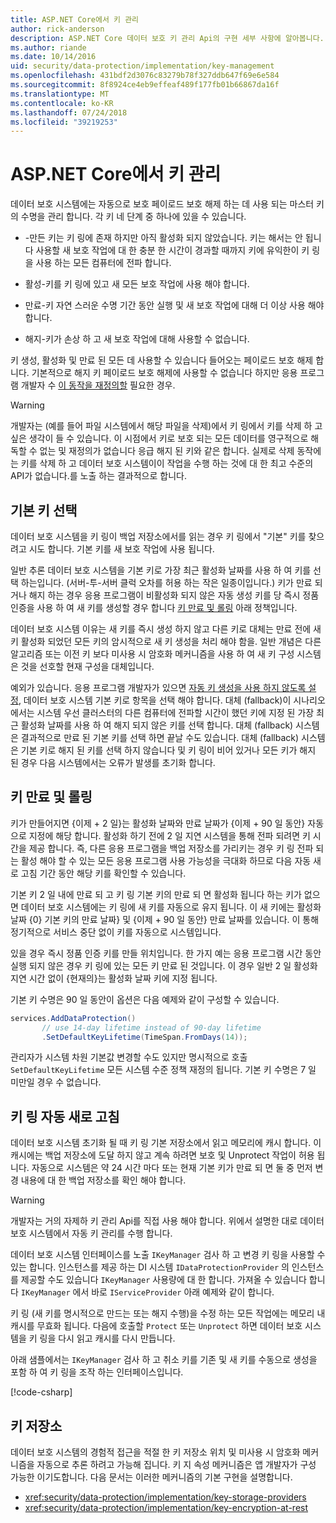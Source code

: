 ```yaml
---
title: ASP.NET Core에서 키 관리
author: rick-anderson
description: ASP.NET Core 데이터 보호 키 관리 Api의 구현 세부 사항에 알아봅니다.
ms.author: riande
ms.date: 10/14/2016
uid: security/data-protection/implementation/key-management
ms.openlocfilehash: 431bdf2d3076c83279b78f327ddb647f69e6e584
ms.sourcegitcommit: 8f8924ce4eb9effeaf489f177fb01b66867da16f
ms.translationtype: MT
ms.contentlocale: ko-KR
ms.lasthandoff: 07/24/2018
ms.locfileid: "39219253"
---
```

# <a name="key-management-in-aspnet-core"></a>ASP.NET Core에서 키 관리

<a name="data-protection-implementation-key-management"></a>

데이터 보호 시스템에는 자동으로 보호 페이로드 보호 해제 하는 데 사용 되는 마스터 키의 수명을 관리 합니다. 각 키 네 단계 중 하나에 있을 수 있습니다.

* -만든 키는 키 링에 존재 하지만 아직 활성화 되지 않았습니다. 키는 해서는 안 됩니다 사용할 새 보호 작업에 대 한 충분 한 시간이 경과할 때까지 키에 유익한이 키 링을 사용 하는 모든 컴퓨터에 전파 합니다.

* 활성-키를 키 링에 있고 새 모든 보호 작업에 사용 해야 합니다.

* 만료-키 자연 스러운 수명 기간 동안 실행 및 새 보호 작업에 대해 더 이상 사용 해야 합니다.

* 해지-키가 손상 하 고 새 보호 작업에 대해 사용할 수 없습니다.

키 생성, 활성화 및 만료 된 모든 데 사용할 수 있습니다 들어오는 페이로드 보호 해제 합니다. 기본적으로 해지 키 페이로드 보호 해제에 사용할 수 없습니다 하지만 응용 프로그램 개발자 수 [이 동작을 재정의할](xref:security/data-protection/consumer-apis/dangerous-unprotect#data-protection-consumer-apis-dangerous-unprotect) 필요한 경우.

>[!WARNING]
> 개발자는 (예를 들어 파일 시스템에서 해당 파일을 삭제)에서 키 링에서 키를 삭제 하 고 싶은 생각이 들 수 있습니다. 이 시점에서 키로 보호 되는 모든 데이터를 영구적으로 해독할 수 없는 및 재정의가 없습니다 응급 해지 된 키와 같은 합니다. 실제로 삭제 동작에는 키를 삭제 하 고 데이터 보호 시스템이이 작업을 수행 하는 것에 대 한 최고 수준의 API가 없습니다.를 노출 하는 결과적으로 합니다.

## <a name="default-key-selection"></a>기본 키 선택

데이터 보호 시스템을 키 링이 백업 저장소에서를 읽는 경우 키 링에서 "기본" 키를 찾으려고 시도 합니다. 기본 키를 새 보호 작업에 사용 됩니다.

일반 추론 데이터 보호 시스템을 기본 키로 가장 최근 활성화 날짜를 사용 하 여 키를 선택 하는입니다. (서버-투-서버 클럭 오차를 허용 하는 작은 일종이입니다.) 키가 만료 되거나 해지 하는 경우 응용 프로그램이 비활성화 되지 않은 자동 생성 키를 당 즉시 정품 인증을 사용 하 여 새 키를 생성할 경우 합니다 [키 만료 및 롤링](xref:security/data-protection/implementation/key-management#data-protection-implementation-key-management-expiration) 아래 정책입니다.

데이터 보호 시스템 이유는 새 키를 즉시 생성 하지 않고 다른 키로 대체는 만료 전에 새 키 활성화 되었던 모든 키의 암시적으로 새 키 생성을 처리 해야 함을. 일반 개념은 다른 알고리즘 또는 이전 키 보다 미사용 시 암호화 메커니즘을 사용 하 여 새 키 구성 시스템은 것을 선호할 현재 구성을 대체입니다.

예외가 있습니다. 응용 프로그램 개발자가 있으면 [자동 키 생성을 사용 하지 않도록 설정](xref:security/data-protection/configuration/overview#disableautomatickeygeneration), 데이터 보호 시스템 기본 키로 항목을 선택 해야 합니다. 대체 (fallback)이 시나리오에서는 시스템 우선 클러스터의 다른 컴퓨터에 전파할 시간이 했던 키에 지정 된 가장 최근 활성화 날짜를 사용 하 여 해지 되지 않은 키를 선택 합니다. 대체 (fallback) 시스템은 결과적으로 만료 된 기본 키를 선택 하면 끝날 수도 있습니다. 대체 (fallback) 시스템은 기본 키로 해지 된 키를 선택 하지 않습니다 및 키 링이 비어 있거나 모든 키가 해지 된 경우 다음 시스템에서는 오류가 발생를 초기화 합니다.

<a name="data-protection-implementation-key-management-expiration"></a>

## <a name="key-expiration-and-rolling"></a>키 만료 및 롤링

키가 만들어지면 {이제 + 2 일}는 활성화 날짜와 만료 날짜가 {이제 + 90 일 동안} 자동으로 지정에 해당 합니다. 활성화 하기 전에 2 일 지연 시스템을 통해 전파 되려면 키 시간을 제공 합니다. 즉, 다른 응용 프로그램을 백업 저장소를 가리키는 경우 키 링 전파 되는 활성 해야 할 수 있는 모든 응용 프로그램 사용 가능성을 극대화 하므로 다음 자동 새로 고침 기간 동안 해당 키를 확인할 수 있습니다.

기본 키 2 일 내에 만료 되 고 키 링 기본 키의 만료 되 면 활성화 됩니다 하는 키가 없으면 데이터 보호 시스템에는 키 링에 새 키를 자동으로 유지 됩니다. 이 새 키에는 활성화 날짜 {0} 기본 키의 만료 날짜} 및 {이제 + 90 일 동안} 만료 날짜를 있습니다. 이 통해 정기적으로 서비스 중단 없이 키를 자동으로 시스템입니다.

있을 경우 즉시 정품 인증 키를 만들 위치입니다. 한 가지 예는 응용 프로그램 시간 동안 실행 되지 않은 경우 키 링에 있는 모든 키 만료 된 것입니다. 이 경우 일반 2 일 활성화 지연 시간 없이 {현재의}는 활성화 날짜 키에 지정 됩니다.

기본 키 수명은 90 일 동안이 옵션은 다음 예제와 같이 구성할 수 있습니다.

```csharp
services.AddDataProtection()
       // use 14-day lifetime instead of 90-day lifetime
       .SetDefaultKeyLifetime(TimeSpan.FromDays(14));
```

관리자가 시스템 차원 기본값 변경할 수도 있지만 명시적으로 호출 `SetDefaultKeyLifetime` 모든 시스템 수준 정책 재정의 됩니다. 기본 키 수명은 7 일 미만일 경우 수 없습니다.

## <a name="automatic-key-ring-refresh"></a>키 링 자동 새로 고침

데이터 보호 시스템 초기화 될 때 키 링 기본 저장소에서 읽고 메모리에 캐시 합니다. 이 캐시에는 백업 저장소에 도달 하지 않고 계속 하려면 보호 및 Unprotect 작업이 허용 됩니다. 자동으로 시스템은 약 24 시간 마다 또는 현재 기본 키가 만료 되 면 둘 중 먼저 변경 내용에 대 한 백업 저장소를 확인 해야 합니다.

>[!WARNING]
> 개발자는 거의 자제하 키 관리 Api를 직접 사용 해야 합니다. 위에서 설명한 대로 데이터 보호 시스템에서 자동 키 관리를 수행 합니다.

데이터 보호 시스템 인터페이스를 노출 `IKeyManager` 검사 하 고 변경 키 링을 사용할 수 있는 합니다. 인스턴스를 제공 하는 DI 시스템 `IDataProtectionProvider` 의 인스턴스를 제공할 수도 있습니다 `IKeyManager` 사용량에 대 한 합니다. 가져올 수 있습니다 합니다 `IKeyManager` 에서 바로 `IServiceProvider` 아래 예제와 같이 합니다.

키 링 (새 키를 명시적으로 만드는 또는 해지 수행)을 수정 하는 모든 작업에는 메모리 내 캐시를 무효화 됩니다. 다음에 호출할 `Protect` 또는 `Unprotect` 하면 데이터 보호 시스템을 키 링을 다시 읽고 캐시를 다시 만듭니다.

아래 샘플에서는 `IKeyManager` 검사 하 고 취소 키를 기존 및 새 키를 수동으로 생성을 포함 하 여 키 링을 조작 하는 인터페이스입니다.

[!code-csharp[](key-management/samples/key-management.cs)]

## <a name="key-storage"></a>키 저장소

데이터 보호 시스템의 경험적 접근을 적절 한 키 저장소 위치 및 미사용 시 암호화 메커니즘을 자동으로 추론 하려고 가능해 집니다. 키 지 속성 메커니즘은 앱 개발자가 구성 가능한 이기도합니다. 다음 문서는 이러한 메커니즘의 기본 구현을 설명합니다.

* <xref:security/data-protection/implementation/key-storage-providers>
* <xref:security/data-protection/implementation/key-encryption-at-rest>
